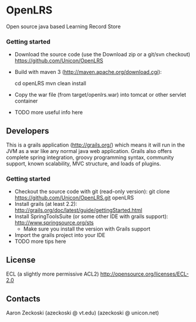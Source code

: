 OpenLRS
=======
Open source java based Learning Record Store

### Getting started #
* Download the source code (use the Download zip or a git/svn checkout)
    https://github.com/Unicon/OpenLRS
* Build with maven 3 (http://maven.apache.org/download.cgi):

    cd openLRS
    mvn clean install

* Copy the war file (from target/openlrs.war) into tomcat or other servlet container
* TODO more useful info here


Developers
----------
This is a grails application (http://grails.org/) which means it will run in the JVM as a war like any normal java web application. Grails also offers complete spring integration, groovy programming syntax, community support, known scalability, MVC structure, and loads of plugins.

### Getting started #
* Checkout the source code with git (read-only version):
    git clone https://github.com/Unicon/OpenLRS.git openLRS
* Install grails (at least 2.2):
    http://grails.org/doc/latest/guide/gettingStarted.html
* Install SpringToolsSuite (or some other IDE with grails support):
    http://www.springsource.org/sts
    * Make sure you install the version with Grails support
* Import the grails project into your IDE
* TODO more tips here


License
-------
ECL (a slightly more permissive ACL2)
http://opensource.org/licenses/ECL-2.0

Contacts
--------
Aaron Zeckoski (azeckoski @ vt.edu) (azeckoski @ unicon.net)
